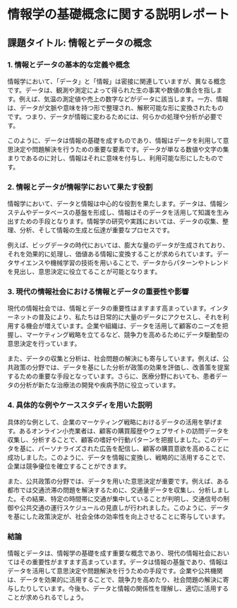 # 情報学の基礎概念に関する説明レポート

## 課題タイトル: 情報とデータの概念

### 1. 情報とデータの基本的な定義や概念

情報学において、「データ」と「情報」は密接に関連していますが、異なる概念です。データは、観測や測定によって得られた生の事実や数値の集合を指します。例えば、気温の測定値や売上の数字などがデータに該当します。一方、情報は、データが文脈や意味を持つ形で整理され、解釈可能な形に変換されたものです。つまり、データが情報に変わるためには、何らかの処理や分析が必要です。

このように、データは情報の基礎を成すものであり、情報はデータを利用して意思決定や問題解決を行うための重要な要素です。データが単なる数値や文字の集まりであるのに対し、情報はそれに意味を付与し、利用可能な形にしたものです。

### 2. 情報とデータが情報学において果たす役割

情報学において、データと情報は中心的な役割を果たします。データは、情報システムやデータベースの基盤を形成し、情報はそのデータを活用して知識を生み出すための手段となります。情報学の研究や実践においては、データの収集、整理、分析、そして情報の生成と伝達が重要なプロセスです。

例えば、ビッグデータの時代においては、膨大な量のデータが生成されており、それを効果的に処理し、価値ある情報に変換することが求められています。データサイエンスや機械学習の技術を用いることで、データからパターンやトレンドを見出し、意思決定に役立てることが可能となります。

### 3. 現代の情報社会における情報とデータの重要性や影響

現代の情報社会では、情報とデータの重要性はますます高まっています。インターネットの普及により、私たちは日常的に大量のデータにアクセスし、それを利用する機会が増えています。企業や組織は、データを活用して顧客のニーズを把握し、マーケティング戦略を立てるなど、競争力を高めるためにデータ駆動型の意思決定を行っています。

また、データの収集と分析は、社会問題の解決にも寄与しています。例えば、公共政策の分野では、データを基にした分析が政策の効果を評価し、改善策を提案するための重要な手段となっています。さらに、医療分野においても、患者データの分析が新たな治療法の開発や疾病予防に役立っています。

### 4. 具体的な例やケーススタディを用いた説明

具体的な例として、企業のマーケティング戦略におけるデータの活用を挙げます。あるオンライン小売業者は、顧客の購買履歴やウェブサイトの訪問データを収集し、分析することで、顧客の嗜好や行動パターンを把握しました。このデータを基に、パーソナライズされた広告を配信し、顧客の購買意欲を高めることに成功しました。このように、データを情報に変換し、戦略的に活用することで、企業は競争優位を確立することができます。

また、公共政策の分野では、データを用いた意思決定が重要です。例えば、ある都市では交通渋滞の問題を解決するために、交通量データを収集し、分析しました。その結果、特定の時間帯に交通が集中していることが判明し、交通信号の制御や公共交通の運行スケジュールの見直しが行われました。このように、データを基にした政策決定が、社会全体の効率性を向上させることに寄与しています。

### 結論

情報とデータは、情報学の基礎を成す重要な概念であり、現代の情報社会においてはその重要性がますます高まっています。データは情報の基盤であり、情報はデータを活用して意思決定や問題解決を行うための手段です。企業や公共機関は、データを効果的に活用することで、競争力を高めたり、社会問題の解決に寄与したりしています。今後も、データと情報の関係性を理解し、適切に活用することが求められるでしょう。